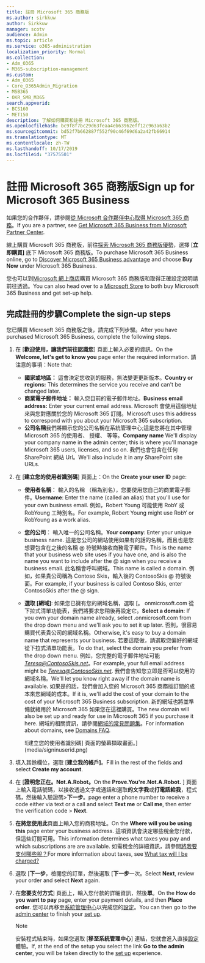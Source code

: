 ```yaml
---
title: 註冊 Microsoft 365 商務版
ms.author: sirkkuw
author: Sirkkuw
manager: scotv
audience: Admin
ms.topic: article
ms.service: o365-administration
localization_priority: Normal
ms.collection:
- Adm_O365
- M365-subscription-management
ms.custom:
- Adm_O365
- Core_O365Admin_Migration
- MSB365
- OKR_SMB_M365
search.appverid:
- BCS160
- MET150
description: 了解如何購買和註冊 Microsoft 365 商務版。
ms.openlocfilehash: bc9f8f7bc29d63feaa4eb63962eff12c963a63b2
ms.sourcegitcommit: bd52f7b662887f552f90c46f69d6a2a42fb66914
ms.translationtype: MT
ms.contentlocale: zh-TW
ms.lasthandoff: 10/17/2019
ms.locfileid: "37575501"
---
```

# <a name="sign-up-for-microsoft-365-business"></a><span data-ttu-id="8c70d-103">註冊 Microsoft 365 商務版</span><span class="sxs-lookup"><span data-stu-id="8c70d-103">Sign up for Microsoft 365 Business</span></span>

<span data-ttu-id="8c70d-104">如果您的合作夥伴，請參閱[從 Microsoft 合作夥伴中心取得 Microsoft 365 商務](get-microsoft-365-business.md#get-microsoft-365-business-from-microsoft-partner-center)。</span><span class="sxs-lookup"><span data-stu-id="8c70d-104">If you are a partner, see [Get Microsoft 365 Business from Microsoft Partner Center](get-microsoft-365-business.md#get-microsoft-365-business-from-microsoft-partner-center).</span></span>

<span data-ttu-id="8c70d-105">線上購買 Microsoft 365 商務版，前往[探索 Microsoft 365 商務版優勢](https://www.microsoft.com/microsoft-365/business#pmg-cmp-desktop)，選擇 [**立即購買]** 底下 Microsoft 365 商務版。</span><span class="sxs-lookup"><span data-stu-id="8c70d-105">To purchase Microsoft 365 Business online, go to [Discover Microsoft 365 Business advantage](https://www.microsoft.com/microsoft-365/business#pmg-cmp-desktop) and choose **Buy Now** under Microsoft 365 Business.</span></span>

<span data-ttu-id="8c70d-106">您也可以到[Microsoft 網上商店](https://www.microsoft.com/en-us/store/locations/find-a-store?icid=en-us_UF_FAS)購買 Microsoft 365 商務版和取得正確設定說明請前往透過。</span><span class="sxs-lookup"><span data-stu-id="8c70d-106">You can also head over to a [Microsoft Store](https://www.microsoft.com/en-us/store/locations/find-a-store?icid=en-us_UF_FAS) to both buy Microsoft 365 Business and get set-up help.</span></span>

## <a name="complete-the-sign-up-steps"></a><span data-ttu-id="8c70d-107">完成註冊的步驟</span><span class="sxs-lookup"><span data-stu-id="8c70d-107">Complete the sign-up steps</span></span>

<span data-ttu-id="8c70d-108">您已購買 Microsoft 365 商務版之後，請完成下列步驟。</span><span class="sxs-lookup"><span data-stu-id="8c70d-108">After you have purchased Microsoft 365 Business, complete the following steps.</span></span>

1. <span data-ttu-id="8c70d-109">在 [**歡迎使用，讓我們前往認識您**] 頁面上輸入必要的資訊。</span><span class="sxs-lookup"><span data-stu-id="8c70d-109">On the **Welcome, let's get to know you** page enter the required information.</span></span> <span data-ttu-id="8c70d-110">請注意的事項：</span><span class="sxs-lookup"><span data-stu-id="8c70d-110">Note that:</span></span>
 
    -  <span data-ttu-id="8c70d-111">**國家或地區：** 這會決定您收到的服務，無法變更更新版本。</span><span class="sxs-lookup"><span data-stu-id="8c70d-111">**Country or regions:** This determines the service you receive and can't be changed later.</span></span>
    - <span data-ttu-id="8c70d-112">**商業電子郵件地址：** 輸入您目前的電子郵件地址。</span><span class="sxs-lookup"><span data-stu-id="8c70d-112">**Business email address:** Enter your current email address.</span></span> <span data-ttu-id="8c70d-113">Microsoft 會使用這個地址來與您對應關於您的 Microsoft 365 訂閱。</span><span class="sxs-lookup"><span data-stu-id="8c70d-113">Microsoft uses this address to correspond with you about your Microsoft 365 subscription.</span></span>
    - <span data-ttu-id="8c70d-114">**公司名稱**我們將顯示您的公司名稱在系統管理中心;這是您將在其中管理 Microsoft 365 的使用者、 授權、 等等。</span><span class="sxs-lookup"><span data-stu-id="8c70d-114">**Company name** We'll display your company name in the admin center; this is where you'll manage Microsoft 365 users, licenses, and so on.</span></span> <span data-ttu-id="8c70d-115">我們也會包含在任何 SharePoint 網站 Url。</span><span class="sxs-lookup"><span data-stu-id="8c70d-115">We'll also include it in any SharePoint site URLs.</span></span>

2. <span data-ttu-id="8c70d-116">在 [**建立您的使用者識別碼**] 頁面上：</span><span class="sxs-lookup"><span data-stu-id="8c70d-116">On the **Create your user ID** page:</span></span>

    - <span data-ttu-id="8c70d-117">**使用者名稱**： 輸入的名稱 （稱為別名），您要使用您自己的商業電子郵件。</span><span class="sxs-lookup"><span data-stu-id="8c70d-117">**Username**: Enter the name (called an alias) that you'll use for your own business email.</span></span> <span data-ttu-id="8c70d-118">例如，Robert Young 可能使用 RobY 或 RobYoung 工時別名。</span><span class="sxs-lookup"><span data-stu-id="8c70d-118">For example, Robert Young might use RobY or RobYoung as a work alias.</span></span>
    - <span data-ttu-id="8c70d-119">**您的公司**： 輸入唯一的公司名稱。</span><span class="sxs-lookup"><span data-stu-id="8c70d-119">**Your company**: Enter your unique business name.</span></span> <span data-ttu-id="8c70d-120">這是您公司的網站使用如果有的話的名稱，而且也是您想要包含在之後的名稱 @ 符號時接收商務電子郵件。</span><span class="sxs-lookup"><span data-stu-id="8c70d-120">This is the name that your business web site uses if you have one, and is also the name you want to include after the @ sign when you receive a business email.</span></span> <span data-ttu-id="8c70d-121">此名稱會呼叫網域。</span><span class="sxs-lookup"><span data-stu-id="8c70d-121">This name is called a domain.</span></span> <span data-ttu-id="8c70d-122">例如，如果貴公司稱為 Contoso Skis，輸入後的 ContosoSkis @ 符號後面。</span><span class="sxs-lookup"><span data-stu-id="8c70d-122">For example, if your business is called Contoso Skis, enter ContosoSkis after the @ sign.</span></span>
    - <span data-ttu-id="8c70d-123">**選取 [網域]**: 如果您已擁有您的網域名稱，選取 [。 onmicrosoft.com 從下拉式清單功能表，我們將要求您稍後再設定它。</span><span class="sxs-lookup"><span data-stu-id="8c70d-123">**Select a domain**: If you own your domain name already, select .onmicrosoft.com from the drop down menu and we'll ask you to set it up later.</span></span> <span data-ttu-id="8c70d-124">否則，很容易購買代表貴公司的網域名稱。</span><span class="sxs-lookup"><span data-stu-id="8c70d-124">Otherwise, it's easy to buy a domain name that represents your business.</span></span> <span data-ttu-id="8c70d-125">若要這麼做，請選取您偏好的網域從下拉式清單功能表。</span><span class="sxs-lookup"><span data-stu-id="8c70d-125">To do that, select the domain you prefer from the drop down menu.</span></span> <span data-ttu-id="8c70d-126">例如，您完整的電子郵件地址可能*Teresa@ContosoSkis.net*。</span><span class="sxs-lookup"><span data-stu-id="8c70d-126">For example, your full email address might be *Teresa@ContosoSkis.net*.</span></span> <span data-ttu-id="8c70d-127">我們會告知您立即是否可以使用的網域名稱。</span><span class="sxs-lookup"><span data-stu-id="8c70d-127">We'll let you know right away if the domain name is available.</span></span> <span data-ttu-id="8c70d-128">如果是的話，我們會加入您的 Microsoft 365 商務版訂閱的成本來您網域的成本。</span><span class="sxs-lookup"><span data-stu-id="8c70d-128">If it is, we'll add the cost of your domain to the cost of your Microsoft 365 Business subscription.</span></span> <span data-ttu-id="8c70d-129">新的網域也將並準備就緒用於 Microsoft 365 如果您在這裡購買。</span><span class="sxs-lookup"><span data-stu-id="8c70d-129">The new domain will also be set up and ready for use in Microsoft 365 if you purchase it here.</span></span> <span data-ttu-id="8c70d-130">網域的相關資訊，請參閱[網域的常見問題集](https://docs.microsoft.com/office365/admin/setup/domains-faq)。</span><span class="sxs-lookup"><span data-stu-id="8c70d-130">For information about domains, see [Domains FAQ](https://docs.microsoft.com/office365/admin/setup/domains-faq).</span></span>
    
        ![建立您的使用者識別碼] 頁面的螢幕擷取畫面。](media/signinuserid.png)

3. <span data-ttu-id="8c70d-132">填入其餘欄位，選取 [**建立我的帳戶]**。</span><span class="sxs-lookup"><span data-stu-id="8c70d-132">Fill in the rest of the fields and select **Create my account**.</span></span>
4. <span data-ttu-id="8c70d-133">在 [**證明您正在。Not.A.Robot。**</span><span class="sxs-lookup"><span data-stu-id="8c70d-133">On the **Prove.You're.Not.A.Robot.**</span></span> <span data-ttu-id="8c70d-134">] 頁面上輸入電話號碼，以接收透過文字或通話和選取**的文字我**或**打電話給我**，程式碼，然後輸入驗證碼\>**下一步**。</span><span class="sxs-lookup"><span data-stu-id="8c70d-134">page enter a phone number to receive a code either via text or a call and select **Text me** or **Call me**, then enter the verification code \> **Next**.</span></span>
5. <span data-ttu-id="8c70d-135">**在將您使用此**頁面上輸入您的商務地址。</span><span class="sxs-lookup"><span data-stu-id="8c70d-135">On the **Where will you be using this** page enter your business address.</span></span> <span data-ttu-id="8c70d-136">這項資訊會決定哪些稅金您付款，但這些訂閱可用。</span><span class="sxs-lookup"><span data-stu-id="8c70d-136">This information determines what taxes you pay and which subscriptions are are available.</span></span> <span data-ttu-id="8c70d-137">如需稅金的詳細資訊，請參閱[將我要支付哪些稅？](https://docs.microsoft.com/office365/admin/subscriptions-and-billing/what-tax-will-i-be-charged?view=o365-worldwide)</span><span class="sxs-lookup"><span data-stu-id="8c70d-137">For more information about taxes, see [What tax will I be charged?](https://docs.microsoft.com/office365/admin/subscriptions-and-billing/what-tax-will-i-be-charged?view=o365-worldwide)</span></span> 
1. <span data-ttu-id="8c70d-138">選取 [**下一步**，檢閱您的訂單，然後選取 [**下一步**一次。</span><span class="sxs-lookup"><span data-stu-id="8c70d-138">Select **Next**, review your order and select **Next** again.</span></span>
1. <span data-ttu-id="8c70d-139">在**您要支付方式**] 頁面上，輸入您付款的詳細資訊，然後**單**。</span><span class="sxs-lookup"><span data-stu-id="8c70d-139">On the **How do you want to pay** page, enter your payment details, and then **Place order**.</span></span>
    <span data-ttu-id="8c70d-140">您可以再移至[系統管理中心](https://docs.microsoft.com/en-us/office365/admin/subscriptions-and-billing/what-tax-will-i-be-charged?view=o365-worldwide)以完成您的[設定](set-up.md)。</span><span class="sxs-lookup"><span data-stu-id="8c70d-140">You can then go to the [admin center](https://docs.microsoft.com/en-us/office365/admin/subscriptions-and-billing/what-tax-will-i-be-charged?view=o365-worldwide) to finish your [set up](set-up.md).</span></span>

    > [!NOTE]
    > <span data-ttu-id="8c70d-141">安裝程式結束時，如果您選取 [**移至系統管理中心**] 連結，您就會進入直接[設定](set-up.md)體驗。</span><span class="sxs-lookup"><span data-stu-id="8c70d-141">If, at the end of the setup you select the link **Go to the admin center**, you will be taken directly to the [set up](set-up.md) experience.</span></span>
